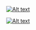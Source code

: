 
[![Alt text](https://img.youtube.com/vi/3D1Rzk1TwZk/0.jpg)](https://www.youtube.com/watch?v=3D1Rzk1TwZk)



[![Alt text](https://img.youtube.com/vi/vY4QwnR4R2M/0.jpg)](https://www.youtube.com/watch?v=vY4QwnR4R2M)
